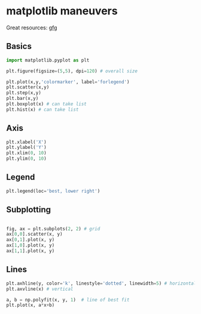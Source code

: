 # matplotlib maneuvers

Great resources: [gfg](https://www.geeksforgeeks.org/matplotlib-practice-exercise-and-solutions/)

## Basics
```python
import matplotlib.pyplot as plt

plt.figure(figsize=(5,5), dpi=120) # overall size

plt.plot(x,y,'colormarker', label='forlegend')
plt.scatter(x,y)
plt.step(x,y)
plt.bar(x,y)
plt.boxplot(x) # can take list
plt.hist(x) # can take list
```

## Axis
```python
plt.xlabel('X')
plt.ylabel('Y')
plt.xlim(0, 10)
plt.ylim(0, 10)
```

## Legend
```python
plt.legend(loc='best, lower right')
```

## Subplotting
```python

fig, ax = plt.subplots(2, 2) # grid
ax[0,0].scatter(x, y)
ax[0,1].plot(x, y)
ax[1,0].plot(x, y)
ax[1,1].plot(x, y)
```

## Lines
```python
plt.axhline(y, color='k', linestyle='dotted', linewidth=5) # horizontal
plt.axvline(x) # vertical

a, b = np.polyfit(x, y, 1)  # line of best fit
plt.plot(x, a*x+b)
```

